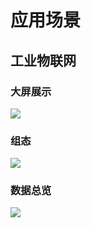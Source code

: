 # 应用场景
## 工业物联网
### 大屏展示
<img src="/assets/iThingsTemplate/fmcs/外部大屏png.png">

### 组态
<img src="/assets/iThingsTemplate/fmcs/拟态.png">

### 数据总览
<img src="/assets/iThingsTemplate/fmcs/数据总览.png">
